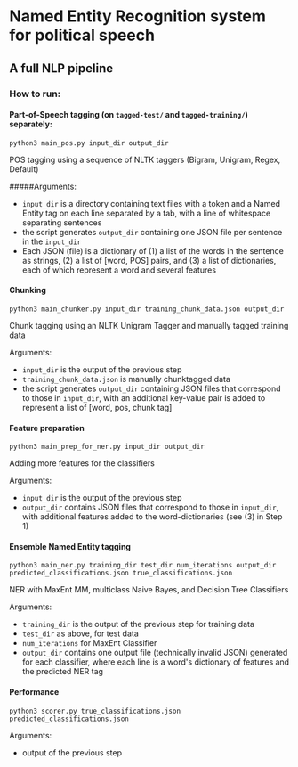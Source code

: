 # Named Entity Recognition system for political speech

## A full NLP pipeline

### How to run:

#### Part-of-Speech tagging (on `tagged-test/` and `tagged-training/`) separately:

`python3 main_pos.py input_dir output_dir`

POS tagging using a sequence of NLTK taggers (Bigram, Unigram, Regex, Default)

#####Arguments:

- `input_dir` is a directory containing text files with a token and a Named Entity tag on each line separated by a tab, with a line of whitespace separating sentences
- the script generates `output_dir` containing one JSON file per sentence in the `input_dir`
- Each JSON (file) is a dictionary of (1) a list of the words in the sentence as strings, (2) a list of [word, POS] pairs, and (3) a list of dictionaries, each of which represent a word and several features

#### Chunking

`python3 main_chunker.py input_dir training_chunk_data.json output_dir`

Chunk tagging using an NLTK Unigram Tagger and manually tagged training data

Arguments:

- `input_dir` is the output of the previous step
- `training_chunk_data.json` is manually chunktagged data
- the script generates `output_dir` containing JSON files that correspond to those in `input_dir`, with an additional key-value pair is added to represent a list of [word, pos, chunk tag]

#### Feature preparation
`python3 main_prep_for_ner.py input_dir output_dir`

Adding more features for the classifiers

Arguments:

- `input_dir` is the output of the previous step
- `output_dir` contains JSON files that correspond to those in `input_dir`, with additional features added to the word-dictionaries (see (3) in Step 1)

#### Ensemble Named Entity tagging

`python3 main_ner.py training_dir test_dir num_iterations output_dir predicted_classifications.json true_classifications.json` 

NER with MaxEnt MM, multiclass Naive Bayes, and Decision Tree Classifiers

Arguments:

- `training_dir` is the output of the previous step for training data
- `test_dir` as above, for test data
- `num_iterations` for MaxEnt Classifier
-  `output_dir` contains one output file (technically invalid JSON) generated for each classifier, where each line is a word's dictionary of features and the predicted NER tag


#### Performance
`python3 scorer.py true_classifications.json predicted_classifications.json`

Arguments:
- output of the previous step